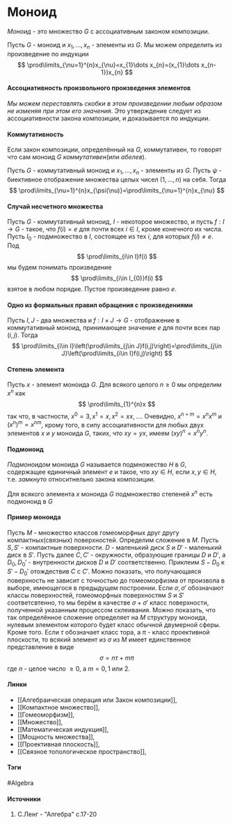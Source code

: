 # Моноид
*Моноид* - это множество $G$ с ассоциативным законом композиции.

Пусть $G$ - моноид и $x_{1},\dots,x_{n}$ - элементы из $G$. Мы можем определить из произведение по индукции 
$$
\prod\limits_{\nu=1}^{n}x_{\nu}=x_{1}\dots x_{n}=(x_{1}\dots x_{n-1})x_{n}
$$

#### Ассоциативность произвольного произведения элементов
*Мы можем переставлять скобки в этом произведении любым образом не изменяя при этом его значения*. Это утверждение следует из ассоциативности закона композиции, и доказывается по индукции.

#### Коммутативность
Если закон композиции, определённый на $G$, коммутативен, то говорят что сам моноид $G$ *коммутативен*(или *абелев*).

Пусть $G$ - коммутативный моноид и $x_{1},\dots,x_{n}$ - элементы из $G$. Пусть $\psi$ - биективное отображение множества целых чисел $(1,\dots,n)$ на себя. Тогда 
$$
\prod\limits_{\nu=1}^{n}x_{\psi(\nu)}=\prod\limits_{\nu=1}^{n}x_{\nu}
$$

#### Случай несчетного множества
Пусть $G$ - коммутативный моноид, $I$ -      некоторое множество, и пусть $f:I\to G$ - такое, что $f(i)=e$ для почти всех $i\in I$, кроме конечного их числа.
Пусть $I_{0}$ - подмножество в $I$, состоящее из тех $i$, для которых $f(i)\ne e$. Под 
$$
\prod\limits_{i\in I}f(i)
$$
мы будем понимать произведение
$$
\prod\limits_{i\in I_{0}}f(i)
$$
взятое в любом порядке. Пустое произведение равно $e$.

#### Одно из формальных правил обращения с произведениями
Пусть $I,J$ - два множества и $f:I\times J\to G$ - отображение в коммутативный моноид, принимающее значение $e$ для почти всех пар $(i,j)$. Тогда 
$$
\prod\limits_{i\in I}\left(\prod\limits_{j\in J}f(i,j)\right)=\prod\limits_{j\in J}\left(\prod\limits_{i\in I}f(i,j)\right)
$$
#### Степень элемента
Пусть $x$ - элемент моноида $G$. Для всякого целого $n\ge0$ мы определим $x^{n}$ как
$$
\prod\limits_{1}^{n}x
$$
так что, в частности, $x^{0}=3,x^{1}=x,x^{2}=xx,\dots$. Очевидно, $x^{n+m}=x^{n}x^{m}$ и $(x^{n})^{m}=x^{nm}$, крому того, в силу ассоциативности для любых двух элементов $x$ и $y$ моноида $G$, таких, что $xy=yx$, имеем $(xy)^{n}=x^{n}y^{n}$.
#### Подмоноид
*Подмоноидом* моноида $G$ называется подмножество $H$ в $G$, содержащее единичный элемент $e$ и такое, что $xy\in H$, если $x,y\in H$, т.е. *замкнуто* относитнельно закона композиции.

Для всякого элемента $x$ моноида $G$ подмножество степеней $x^{n}$ есть подмоноид в $G$
#### Пример моноида
Пусть $M$ - множество классов гомеоморфных друг другу компактных(связных) поверхностей. Определим сложение в $M$. Пусть $S,S'$ - компактные поверхности. $D$ - маленький диск $S$ и $D'$ - маленький диск в $S'$. Пусть далее $C,C'$ - окружности, образующие границы $D$ и $D'$, а $D_{0},D_{0}'$ - внутренности дисков $D$ и $D'$ соответственно. Приклеим $S-D_{0}$ к $S'-D_{0}'$ отождествив $C$ с $C'$. Можно показать, что получающаяся поверхность не зависит с точностью до гомеоморфизма от произвола в выборе, имеющегося в предыдущем построении. Если $\sigma,\sigma'$ обозначают классы поверхностей, гомеоморфных поверхностям $S$ и $S'$ соответсвтенно, то мы берём в качестве $\sigma+\sigma'$ класс поверхности, полученной указанным процессом склеивания. Можно показать, что так определённое сложение определяет на $M$ структуру моноида, нулевым элементом которого будет класс обычной двумерной сферы. Кроме того. Если $\tau$ обозначает класс тора, а $\pi$ - класс проективной плоскости, то всякий элемент из $\sigma$ из $M$ имеет единственное представление в виде 
$$
\sigma=n\tau+m\pi
$$
где $n$ - целое число $\ge0$, а $m=0,1$ или $2$. 
#### Линки
- [[Алгебраическая операция или Закон композиции]],
- [[Компактное множество]],
- [[Гомеоморфизм]],
- [[Множество]],
- [[Математическая индукция]],
- [[Мощность множества]],
- [[Проективная плоскость]],
- [[Связное топологическое пространство]],
#### Тэги
 #Algebra 
#### Источники
1. С.Ленг - "Алгебра" с.17-20